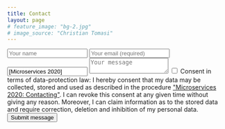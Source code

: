 ```yaml
---
title: Contact
layout: page
# feature_image: "bg-2.jpg"
# image_source: "Christian Tomasi"
---
```


<form class="form-horizontal" action="https://formspree.io/marco.prandini@unibo.it" method="POST">
  <input type="text" name="name" placeholder="Your name">
  <input type="email" name="email" placeholder="Your email (required)" required="required">
  <input type="text" name="subject" value="[Microservices 2020]">
  <textarea name="message" placeholder="Your message"></textarea>
  <label for="confirmation"><input type="checkbox" id="confirmation" name="confirmation" value="confirmation" required="required" />
    Consent in terms of data-protection law: I hereby consent that my data may be collected, stored and used as described in the procedure <a href="{{ '/gdpr_contact/' | relative_url }}" target="_blank">"Microservices 2020: Contacting"</a>. I can revoke this consent at any given time without giving any reason. Moreover, I can claim information as to the stored data and require correction, deletion and inhibition of my personal data.
  </label>
  <br>
  <button class="btn btn-primary" type="submit">Submit message</button>
</form>
